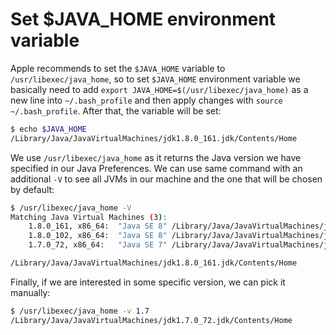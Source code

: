 # Set $JAVA_HOME environment variable

Apple recommends to set the `$JAVA_HOME` variable to `/usr/libexec/java_home`, so to set `$JAVA_HOME` environment variable we basically need to add `export JAVA_HOME=$(/usr/libexec/java_home)` as a new line into `~/.bash_profile` and then apply changes with `source ~/.bash_profile`. After that, the variable will be set:

```bash
$ echo $JAVA_HOME
/Library/Java/JavaVirtualMachines/jdk1.8.0_161.jdk/Contents/Home
```

We use `/usr/libexec/java_home` as it returns the Java version we have specified in our Java Preferences. We can use same command with an additional `-V` to see all JVMs in our machine and the one that will be chosen by default:

```bash
$ /usr/libexec/java_home -V
Matching Java Virtual Machines (3):
    1.8.0_161, x86_64:	"Java SE 8"	/Library/Java/JavaVirtualMachines/jdk1.8.0_161.jdk/Contents/Home
    1.8.0_102, x86_64:	"Java SE 8"	/Library/Java/JavaVirtualMachines/jdk1.8.0_102.jdk/Contents/Home
    1.7.0_72, x86_64:	"Java SE 7"	/Library/Java/JavaVirtualMachines/jdk1.7.0_72.jdk/Contents/Home

/Library/Java/JavaVirtualMachines/jdk1.8.0_161.jdk/Contents/Home
```

Finally, if we are interested in some specific version, we can pick it manually:

```bash
$ /usr/libexec/java_home -v 1.7
/Library/Java/JavaVirtualMachines/jdk1.7.0_72.jdk/Contents/Home
```
